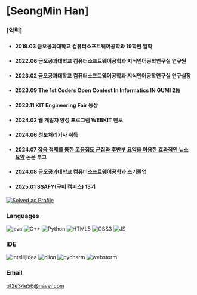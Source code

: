 # [SeongMin Han]
### [약력]
- #### 2019.03 금오공과대학교 컴퓨터소프트웨어공학과 19학번 입학
- #### 2022.06 금오공과대학교 컴퓨터소프트웨어공학과 지식언어공학연구실 연구원
- #### 2023.02 금오공과대학교 컴퓨터소프트웨어공학과 지식언어공학연구실 연구실장
- #### 2023.09 The 1st Coders Open Contest In Informatics IN GUMI 2등
- #### 2023.11 KIT Engineering Fair 동상
- #### 2024.02 웹 개발자 양성 프로그램 WEBKIT 멘토
- #### 2024.06 정보처리기사 취득
- #### 2024.07 [잡음 정제를 통한 고응집도 군집과 후반부 요약을 이용한 효과적인 뉴스 요약](https://www.kci.go.kr/kciportal/ci/sereArticleSearch/ciSereArtiView.kci?sereArticleSearchBean.artiId=ART003109973) 논문 투고
- #### 2024.08 금오공과대학교 컴퓨터소프트웨어공학과 조기졸업
- #### 2025.01 SSAFY(구미 캠퍼스) 13기

[![Solved.ac Profile](http://mazassumnida.wtf/api/v2/generate_badge?boj=b12e34e56)](https://solved.ac/b12e34e56/)

### Languages
![java](https://img.shields.io/badge/java-007396.svg?&style=for-the-badge&logo=java&logoColor=white)
![C++](https://img.shields.io/badge/C++-00599C.svg?&style=for-the-badge&logo=cplusplus&logoColor=white)
![Python](https://img.shields.io/badge/Python-3776AB.svg?&style=for-the-badge&logo=Python&logoColor=white)
![HTML5](https://img.shields.io/badge/HTML-E34F26.svg?&style=for-the-badge&logo=html5&logoColor=white)
![CSS3](https://img.shields.io/badge/CSS-1572B6.svg?&style=for-the-badge&logo=css3&logoColor=white)
![JS](https://img.shields.io/badge/JS-F7DF1E.svg?&style=for-the-badge&logo=javascript&logoColor=white)

### IDE
![intellijidea](https://img.shields.io/badge/IntelliJ-000000.svg?&style=for-the-badge&logo=intellijidea&logoColor=white)
![clion](https://img.shields.io/badge/CLion-000000.svg?&style=for-the-badge&logo=clion&logoColor=white)
![pycharm](https://img.shields.io/badge/PyCharm-000000.svg?&style=for-the-badge&logo=pycharm&logoColor=white)
![webstorm](https://img.shields.io/badge/WebStorm-000000.svg?&style=for-the-badge&logo=webstorm&logoColor=white)

### Email
b12e34e56@naver.com
